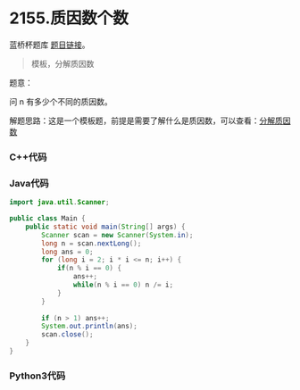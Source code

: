 # 2155.质因数个数

蓝桥杯题库 [题目链接](https://www.lanqiao.cn/problems/2155/learning/)。

> 模板，分解质因数

题意：

问 n 有多少个不同的质因数。

解题思路：这是一个模板题，前提是需要了解什么是质因数，可以查看：[分解质因数](https://zhuanlan.zhihu.com/p/415361242)


### C++代码

### Java代码

```Java
import java.util.Scanner;

public class Main {
    public static void main(String[] args) {
        Scanner scan = new Scanner(System.in);
        long n = scan.nextLong();
        long ans = 0;
        for (long i = 2; i * i <= n; i++) {
        	if(n % i == 0) {
        		ans++;
        		while(n % i == 0) n /= i;
        	}
        }
        
        if (n > 1) ans++;
        System.out.println(ans);
        scan.close();
    }
}
```

### Python3代码